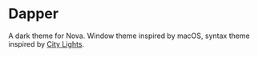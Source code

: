 # Dapper

A dark theme for Nova. Window theme inspired by macOS, syntax theme inspired by [City Lights](http://citylights.xyz).
